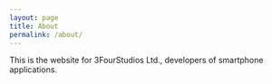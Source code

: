 ```yaml
---
layout: page
title: About
permalink: /about/
---
```


This is the website for 3FourStudios Ltd., developers of smartphone applications.